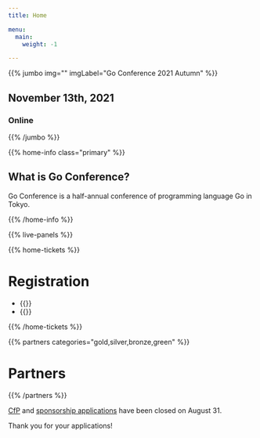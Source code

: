 ```yaml
---
title: Home

menu:
  main:
    weight: -1

---
```



{{% jumbo img="" imgLabel="Go Conference 2021 Autumn" %}}

## November 13th, 2021
### Online

{{% /jumbo %}}

{{% home-info class="primary" %}}
## What is Go Conference?

Go Conference is a half-annual conference of programming language Go in Tokyo.

{{% /home-info %}}

<!-- ... -->
<!-- ... -->
<!-- ... -->

<!--
{{<cfp starts="2021-06-12"
       ends="2021-08-31"
       url="https://www.papercall.io/gocon-tokyo-2021-autumn">}}
-->

<!--
{{% home-speakers %}}
## Speakers

{{< button-link label="See all speakers"
                url="./speakers"
                icon="right" >}}

{{% button-link label="Ask the speakers"
url="https://app.sli.do/event/xchxcoal/"
icon="right" %}}

{{% /home-speakers %}}
-->

{{% live-panels %}}

{{% home-tickets %}}

# Registration

<ul>
<li>{{<ticket name="Virtual Venue"
           price="Free"
           url="https://gocon.connpass.com/event/213865/">}}
</li>
<li>{{<ticket name="After Party"
           price="Free"
           url="https://gocon.connpass.com/event/230304/">}}
</li>
</ul>

{{% /home-tickets %}}

{{% partners categories="gold,silver,bronze,green" %}}
# Partners
{{% /partners %}}

<div class="plain-notice">
  <p>
    <a href="https://www.papercall.io/gocon-tokyo-2021-autumn">CfP</a> and <a href="https://drive.google.com/file/d/1TVTPtHXOSvABu8OjtAZZVVGn1uhQN8oo/view">sponsorship applications</a> have been closed on August 31.
  </p>

  <p>Thank you for your applications!</p>
</div>

<!--
<div style="text-align: center; margin-bottom: 20px;">

## For partners
If your company wants to sponsor, show the following slides:

{{% button-link label="See Sponsership plans"
                url="https://drive.google.com/file/d/1TVTPtHXOSvABu8OjtAZZVVGn1uhQN8oo/view"
                icon="link" %}}

</div>
-->

<!-- ... -->

<!-- ... -->
